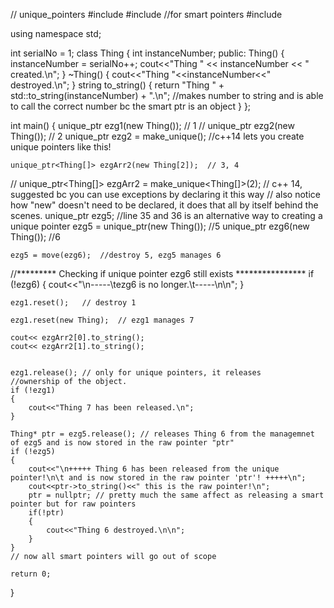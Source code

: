 // unique_pointers
#include <iostream>
#include <memory> //for smart pointers
#include <string>

using namespace std;

int serialNo = 1;
class Thing
{
	int instanceNumber;
public:
	Thing()
	{
		instanceNumber = serialNo++;
		cout<<"Thing " << instanceNumber << " created.\n";
	}
	~Thing()
	{
		cout<<"Thing "<<instanceNumber<<" destroyed.\n";
	}
	string to_string()
	{
		return "Thing " + std::to_string(instanceNumber) + ".\n"; //makes number to string and is able to call the correct number bc the smart ptr is an object
	}
};

int main()
{
	unique_ptr<Thing> ezg1(new Thing());	// 1
//	unique_ptr<Thing> ezg2(new Thing());	// 2
	unique_ptr<Thing> ezg2 = make_unique<Thing>(); //c++14 lets you create unique pointers like this!
	
	
	unique_ptr<Thing[]> ezgArr2(new Thing[2]);	// 3, 4
//  unique_ptr<Thing[]> ezgArr2 = make_unique<Thing[]>(2); // c++ 14, suggested bc you can use exceptions by declaring it this way
//  also notice how "new" doesn't need to be declared, it does that all by itself behind the scenes.
	unique_ptr<Thing> ezg5; 				//line 35 and 36 is an alternative way to creating a unique pointer
	ezg5 = unique_ptr<Thing>(new Thing());	//5
	unique_ptr<Thing> ezg6(new Thing());	//6
	
	ezg5 = move(ezg6);	//destroy 5, ezg5 manages 6

//********* Checking if unique pointer ezg6 still exists ****************
	if (!ezg6)
	{
		cout<<"\n-----\tezg6 is no longer.\t-----\n\n";
	}
	
	ezg1.reset();	// destroy 1
	
	ezg1.reset(new Thing);	// ezg1 manages 7

	cout<< ezgArr2[0].to_string();
	cout<< ezgArr2[1].to_string();
	
	
	ezg1.release(); // only for unique pointers, it releases
	//ownership of the object.
	if (!ezg1)
	{
		cout<<"Thing 7 has been released.\n";
	}
	
	Thing* ptr = ezg5.release(); // releases Thing 6 from the managemnet of ezg5 and is now stored in the raw pointer "ptr"
	if (!ezg5)
	{
		cout<<"\n+++++ Thing 6 has been released from the unique pointer!\n\t and is now stored in the raw pointer 'ptr'! +++++\n";
		cout<<ptr->to_string()<<" this is the raw pointer!\n";
		ptr = nullptr; // pretty much the same affect as releasing a smart pointer but for raw pointers
		if(!ptr)
		{
			cout<<"Thing 6 destroyed.\n\n";
		}
	}
	// now all smart pointers will go out of scope
	
	return 0;
}
